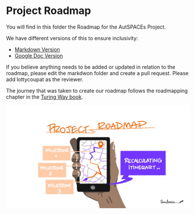 # Project Roadmap

You will find in this folder the Roadmap for the AutSPACEs Project. 

We have different versions of this to ensure inclusivity:
  - [Markdown Version](roadmap.md)
  - [Google Doc Version](https://docs.google.com/document/d/1M-HabZ99V6OB9Z3hVpcE1YzQF6bod-qFK-fca1dTGc8/edit?usp=sharing)

If you believe anything needs to be added or updated in relation to the roadmap, please edit the markdwon folder and create a pull request. 
Please add lottycoupat as the reviewer.  

The journey that was taken to create our roadmap follows the roadmapping chapter in the [Turing Way book](https://the-turing-way.netlify.app/project-design/project-repo/project-repo-roadmapping.html?highlight=roadmapping). 

![project roadmap image](../../images/project-roadmap.jpg)


